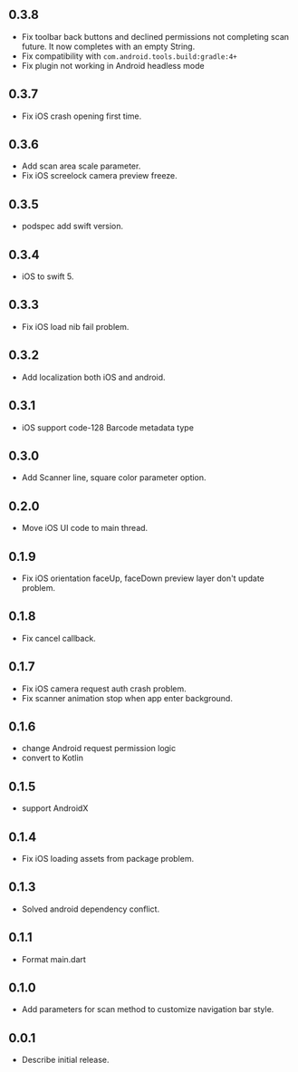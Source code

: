 ## 0.3.8

* Fix toolbar back buttons and declined permissions not completing scan future. It now completes with an empty String.
* Fix compatibility with `com.android.tools.build:gradle:4+`
* Fix plugin not working in Android headless mode

## 0.3.7

* Fix iOS crash opening first time.

## 0.3.6

* Add scan area scale parameter.
* Fix iOS screelock camera preview freeze. 

## 0.3.5

* podspec add swift version.

## 0.3.4

* iOS to swift 5.

## 0.3.3

* Fix iOS load nib fail problem. 

## 0.3.2

* Add localization both iOS and android. 

## 0.3.1

* iOS support code-128 Barcode metadata type

## 0.3.0

* Add Scanner line, square color parameter option.

## 0.2.0

* Move iOS UI code to main thread.

## 0.1.9

* Fix iOS orientation faceUp, faceDown preview layer don't update problem.

## 0.1.8

* Fix cancel callback.

## 0.1.7

* Fix iOS camera request auth crash problem.
* Fix scanner animation stop when app enter background.

## 0.1.6

* change Android request permission logic
* convert to Kotlin

## 0.1.5

* support AndroidX

## 0.1.4

* Fix iOS loading assets from package problem.

## 0.1.3

*  Solved android dependency conflict.

## 0.1.1

*  Format main.dart

## 0.1.0

*  Add parameters for scan method to customize navigation bar style.

## 0.0.1

*  Describe initial release.
